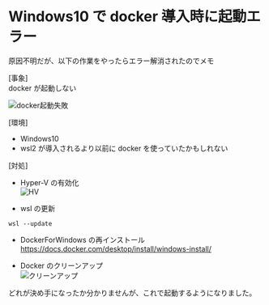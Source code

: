 # Windows10 で docker 導入時に起動エラー

原因不明だが、以下の作業をやったらエラー解消されたのでメモ

[事象]  
docker が起動しない

![docker起動失敗](https://user-images.githubusercontent.com/49807271/230686004-8482ec46-7321-435a-babf-dd13a3cb4d7f.png)

[環境]

- Windows10
- wsl2 が導入されるより以前に docker を使っていたかもしれない

[対処]

- Hyper-V の有効化  
  ![HV](https://user-images.githubusercontent.com/49807271/230686457-aca03c32-0d93-420f-944e-baecf4b376bf.png)

- wsl の更新

```
wsl --update
```

- DockerForWindows の再インストール
  https://docs.docker.com/desktop/install/windows-install/

- Docker のクリーンアップ  
  ![クリーンアップ](https://user-images.githubusercontent.com/49807271/230690130-cd5e2b1e-db31-4aa5-af61-f37ee5d1aac4.png)

どれが決め手になったか分かりませんが、これで起動するようになりました。
